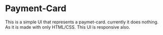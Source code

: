 # Payment-Card
This is a simple UI that represents a paymet-card. 
currently it does nothing. As it is made with only HTML/CSS.
This UI is responsive also.

